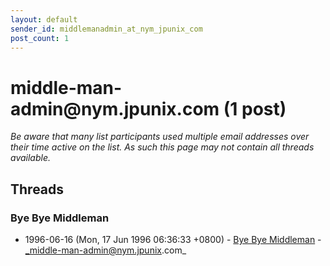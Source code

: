 ```yaml
---
layout: default
sender_id: middlemanadmin_at_nym_jpunix_com
post_count: 1
---
```


# middle-man-admin<span>@</span>nym.jpunix.com (1 post)

_Be aware that many list participants used multiple email addresses over their time active on the list. As such this page may not contain all threads available._

## Threads

### Bye Bye Middleman
+ 1996-06-16 (Mon, 17 Jun 1996 06:36:33 +0800) - [Bye Bye Middleman](/archive/1996/06/2a2df76ae81da89c45f72a0daf52ab0d4a7ff01ca0a6b80e1c0b7468aeb0cba5) - _middle-man-admin@nym.jpunix.com_

